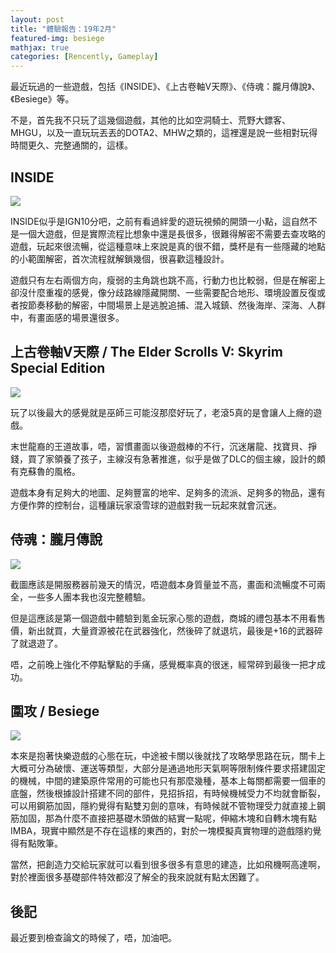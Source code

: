```yaml
---
layout: post
title: "體驗報告：19年2月"
featured-img: besiege
mathjax: true
categories: [Rencently, Gameplay]
---
```


最近玩過的一些遊戲，包括《INSIDE》、《上古卷軸V天際》、《侍魂：朧月傳說》、《Besiege》等。

<!--more-->

不是，首先我不只玩了這幾個遊戲，其他的比如空洞騎士、荒野大鏢客、MHGU，以及一直玩玩丟丟的DOTA2、MHW之類的，這裡還是說一些相對玩得時間更久、完整通關的，這樣。

## INSIDE

![](https://steamuserimages-a.akamaihd.net/ugc/964231063354165636/36300E6727A23781A74AF09C0DB1234C67F6D9E8/?imw=1024&imh=576&ima=fit&impolicy=Letterbox&imcolor=%23000000&letterbox=true)

INSIDE似乎是IGN10分吧，之前有看過絆愛的遊玩視頻的開頭一小點，這自然不是一個大遊戲，但是實際流程比想象中還是長很多，很難得解密不需要去查攻略的遊戲，玩起來很流暢，從這種意味上來說是真的很不錯，獎杯是有一些隱藏的地點的小範圍解密，首次流程就解鎖幾個，很喜歡這種設計。

遊戲只有左右兩個方向，瘦弱的主角跳也跳不高，行動力也比較弱，但是在解密上卻沒什麼重複的感覺，像分歧路線隱藏開關、一些需要配合地形、環境設置反復或者按節奏移動的解密，中間場景上是逃脫追捕、混入城鎮、然後海岸、深海、人群中，有畫面感的場景還很多。


## 上古卷軸V天際 / The Elder Scrolls V: Skyrim Special Edition

![](https://steamuserimages-a.akamaihd.net/ugc/961980531739056049/2FAD90569849ADAF206DC7B94306B3598D5FFE33/?imw=1024&imh=576&ima=fit&impolicy=Letterbox&imcolor=%23000000&letterbox=true)

玩了以後最大的感覺就是巫師三可能沒那麼好玩了，老滾5真的是會讓人上癮的遊戲。

末世龍裔的王道故事，唔，習慣畫面以後遊戲棒的不行，沉迷屠龍、找寶貝、掙錢，買了家領養了孩子，主線沒有急著推進，似乎是做了DLC的個主線，設計的頗有克蘇魯的風格。

遊戲本身有足夠大的地圖、足夠豐富的地牢、足夠多的流派、足夠多的物品，還有方便作弊的控制台，這種讓玩家滾雪球的遊戲對我一玩起來就會沉迷。


## 侍魂：朧月傳說

![]({{site.img_url}}/gameplay/recently/shihun.jpg)

截圖應該是開服務器前幾天的情況，唔遊戲本身質量並不高，畫面和流暢度不可兩全，一些多人團本我也沒完整體驗。

但是這應該是第一個遊戲中體驗到氪金玩家心態的遊戲，商城的禮包基本不用看售價，新出就買，大量資源被花在武器強化，然後碎了就退坑，最後是+16的武器碎了就退遊了。

唔，之前晚上強化不停點擊點的手痛，感覺概率真的很迷，經常碎到最後一把才成功。

## 圍攻 / Besiege

![](https://steamuserimages-a.akamaihd.net/ugc/958608272198902086/8BFCBA18574C07F822E635E6DB4BC98D19AE48E1/?imw=1024&imh=640&ima=fit&impolicy=Letterbox&imcolor=%23000000&letterbox=true)


本來是抱著快樂遊戲的心態在玩，中途被卡關以後就找了攻略學思路在玩，關卡上大概可分為破懷、運送等類型，大部分是通過地形天氣啊等限制條件要求搭建固定的機械，中間的建築原件常用的可能也只有那麼幾種，基本上每關都需要一個車的底盤，然後根據設計搭建不同的部件，見招拆招，有時候機械受力不均就會斷裂，可以用鋼筋加固，隱約覺得有點雙刃劍的意味，有時候就不管物理受力就直接上鋼筋加固，那為什麼不直接把基礎木頭做的結實一點呢，伸縮木塊和自轉木塊有點IMBA，現實中顯然是不存在這樣的東西的，對於一塊模擬真實物理的遊戲隱約覺得有點敗筆。

當然，把創造力交給玩家就可以看到很多很多有意思的建造，比如飛機啊高達啊，對於裡面很多基礎部件特效都沒了解全的我來說就有點太困難了。

## 後記

最近要到檢查論文的時候了，唔，加油吧。
